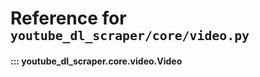# Reference for <small>`youtube_dl_scraper/core/video.py`</small>


#### ::: youtube_dl_scraper.core.video.Video
<!--    options:
        show_root_heading: false-->

<br><br>
